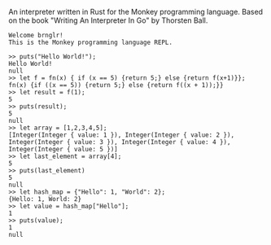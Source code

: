 An interpreter written in Rust for the Monkey programming language. Based on the book "Writing An Interpreter In Go" by Thorsten Ball.

```
Welcome brnglr!
This is the Monkey programming language REPL.

>> puts("Hello World!");
Hello World!
null
>> let f = fn(x) { if (x == 5) {return 5;} else {return f(x+1)}};
fn(x) {if ((x == 5)) {return 5;} else {return f((x + 1));}}
>> let result = f(1);
5
>> puts(result);
5
null
>> let array = [1,2,3,4,5];
[Integer(Integer { value: 1 }), Integer(Integer { value: 2 }), Integer(Integer { value: 3 }), Integer(Integer { value: 4 }), Integer(Integer { value: 5 })]
>> let last_element = array[4];
5
>> puts(last_element)
5
null
>> let hash_map = {"Hello": 1, "World": 2};
{Hello: 1, World: 2}
>> let value = hash_map["Hello"];
1
>> puts(value);
1
null
```
